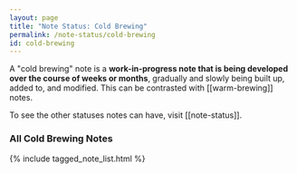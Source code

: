 ```yaml
---
layout: page
title: "Note Status: Cold Brewing"
permalink: /note-status/cold-brewing
id: cold-brewing
---
```


A "cold brewing" note is a **work-in-progress note that is being developed over the course of weeks or months**, gradually and slowly being built up, added to, and modified. This can be contrasted with [[warm-brewing]] notes.

To see the other statuses notes can have, visit [[note-status]].

<h3>All Cold Brewing Notes</h3>

{% include tagged_note_list.html %}
